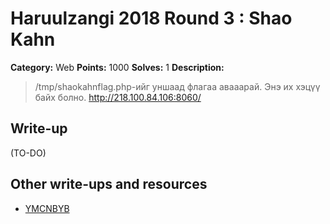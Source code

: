 # Haruulzangi 2018 Round 3 : Shao Kahn

**Category:** Web
**Points:** 1000
**Solves:** 1
**Description:**

>/tmp/shaokahnflag.php-ийг уншаад флагаа авааарай. Энэ их хэцүү байх болно.
>http://218.100.84.106:8060/

## Write-up
(TO-DO)

## Other write-ups and resources
* [YMCNBYB](https://github.com/haruulzangi/2018/tree/master/round-3/Web/Shao%20Kahn/zoloogg/README.MD)
